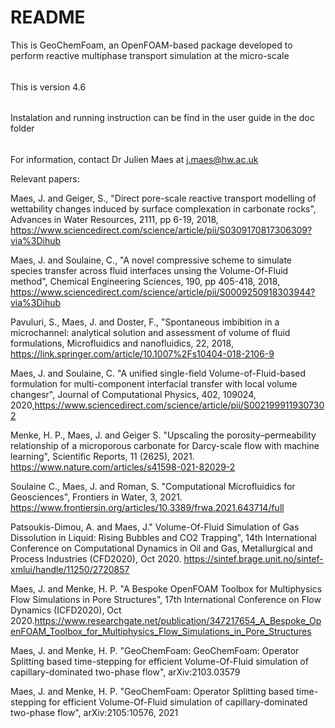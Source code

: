 # README #

This is GeoChemFoam, an OpenFOAM-based package developed to perform reactive multiphase transport simulation at the micro-scale

######

This is version 4.6 

######
Instalation and running instruction can be find in the user guide in the doc folder

######

For information, contact Dr Julien Maes at j.maes@hw.ac.uk

Relevant papers:

Maes, J. and Geiger, S., "Direct pore-scale reactive transport modelling of wettability changes induced by surface complexation in carbonate rocks", Advances in Water Resources, 2111, pp 6-19, 2018, https://www.sciencedirect.com/science/article/pii/S0309170817306309?via%3Dihub

Maes, J. and Soulaine, C., "A novel compressive scheme to simulate species transfer across fluid interfaces unsing the Volume-Of-Fluid method", Chemical Engineering Sciences, 190, pp 405-418, 2018, https://www.sciencedirect.com/science/article/pii/S0009250918303944?via%3Dihub

Pavuluri, S., Maes, J. and Doster, F., "Spontaneous imbibition in a microchannel: analytical solution and assessment of volume of fluid formulations, Microfluidics and nanofluidics, 22, 2018, https://link.springer.com/article/10.1007%2Fs10404-018-2106-9

Maes, J. and Soulaine, C. "A unified single-field Volume-of-Fluid-based formulation for multi-component interfacial transfer with local volume changesr", Journal of Computational Physics, 402, 109024, 2020,https://www.sciencedirect.com/science/article/pii/S0021999119307302 

Menke, H. P., Maes, J. and Geiger S. "Upscaling the porosity–permeability relationship of a microporous carbonate for Darcy-scale flow with machine learning", Scientific Reports, 11 (2625), 2021. https://www.nature.com/articles/s41598-021-82029-2 

Soulaine C., Maes, J. and Roman, S. "Computational Microfluidics for Geosciences", Frontiers in Water, 3, 2021. https://www.frontiersin.org/articles/10.3389/frwa.2021.643714/full 

Patsoukis-Dimou, A. and Maes, J." Volume-Of-Fluid Simulation of Gas Dissolution in Liquid: Rising Bubbles and CO2 Trapping", 14th International Conference on Computational Dynamics in Oil and Gas, Metallurgical and Process Industries (CFD2020), Oct 2020. https://sintef.brage.unit.no/sintef-xmlui/handle/11250/2720857 
 
Maes, J. and Menke, H. P. "A Bespoke OpenFOAM Toolbox for Multiphysics Flow Simulations in Pore Structures", 17th International Conference on Flow Dynamics (ICFD2020), Oct 2020.https://www.researchgate.net/publication/347217654_A_Bespoke_OpenFOAM_Toolbox_for_Multiphysics_Flow_Simulations_in_Pore_Structures 

Maes, J. and Menke, H. P. "GeoChemFoam: GeoChemFoam: Operator Splitting based time-stepping for efficient Volume-Of-Fluid simulation of capillary-dominated two-phase flow", arXiv:2103.03579

Maes, J. and Menke, H. P. "GeoChemFoam: Operator Splitting based time-stepping for efficient Volume-Of-Fluid simulation of capillary-dominated two-phase flow", arXiv:2105:10576, 2021


